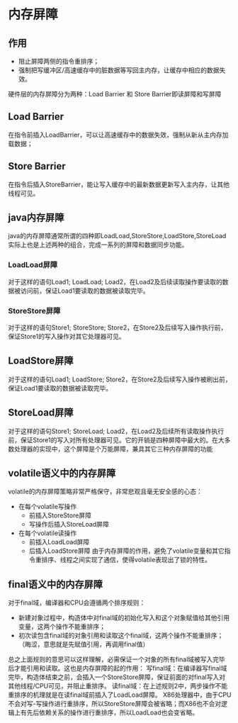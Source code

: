 # 内存屏障

## 作用
* 阻止屏障两侧的指令重排序；
* 强制把写缓冲区/高速缓存中的脏数据等写回主内存，让缓存中相应的数据失效。

硬件层的内存屏障分为两种：Load Barrier 和 Store Barrier即读屏障和写屏障
## Load Barrier
在指令前插入LoadBarrier，可以让高速缓存中的数据失效，强制从新从主内存加载数据；
## Store Barrier
在指令后插入StoreBarrier，能让写入缓存中的最新数据更新写入主内存，让其他线程可见。

## java内存屏障
java的内存屏障通常所谓的四种即LoadLoad,StoreStore,LoadStore,StoreLoad实际上也是上述两种的组合，完成一系列的屏障和数据同步功能。

### LoadLoad屏障
对于这样的语句Load1; LoadLoad; Load2，在Load2及后续读取操作要读取的数据被访问前，保证Load1要读取的数据被读取完毕。
### StoreStore屏障
对于这样的语句Store1; StoreStore; Store2，在Store2及后续写入操作执行前，保证Store1的写入操作对其它处理器可见。
## LoadStore屏障
对于这样的语句Load1; LoadStore; Store2，在Store2及后续写入操作被刷出前，保证Load1要读取的数据被读取完毕。
## StoreLoad屏障
对于这样的语句Store1; StoreLoad; Load2，在Load2及后续所有读取操作执行前，保证Store1的写入对所有处理器可见。它的开销是四种屏障中最大的。在大多数处理器的实现中，这个屏障是个万能屏障，兼具其它三种内存屏障的功能

## volatile语义中的内存屏障
volatile的内存屏障策略非常严格保守，非常悲观且毫无安全感的心态：
* 在每个volatile写操作
	- 前插入StoreStore屏障
	- 写操作后插入StoreLoad屏障
* 在每个volatile读操作
	- 前插入LoadLoad屏障
	- 后插入LoadStore屏障
由于内存屏障的作用，避免了volatile变量和其它指令重排序、线程之间实现了通信，使得volatile表现出了锁的特性。


## final语义中的内存屏障
对于final域，编译器和CPU会遵循两个排序规则：
* 新建对象过程中，构造体中对final域的初始化写入和这个对象赋值给其他引用变量，这两个操作不能重排序；
* 初次读包含final域的对象引用和读取这个final域，这两个操作不能重排序；（晦涩，意思就是先赋值引用，再调用final值）

总之上面规则的意思可以这样理解，必需保证一个对象的所有final域被写入完毕后才能引用和读取。这也是内存屏障的起的作用：
写final域：在编译器写final域完毕，构造体结束之前，会插入一个StoreStore屏障，保证前面的对final写入对其他线程/CPU可见，并阻止重排序。
读final域：在上述规则2中，两步操作不能重排序的机理就是在读final域前插入了LoadLoad屏障。
X86处理器中，由于CPU不会对写-写操作进行重排序，所以StoreStore屏障会被省略；而X86也不会对逻辑上有先后依赖关系的操作进行重排序，所以LoadLoad也会变省略。















